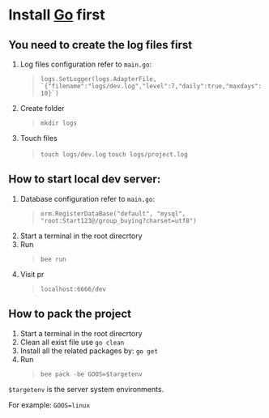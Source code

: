 # Install [Go](https://github.com/golang/go) first
## You need to create the log files first
1. Log files configuration refer to `main.go`:
    >```logs.SetLogger(logs.AdapterFile, `{"filename":"logs/dev.log","level":7,"daily":true,"maxdays":10}`)```
1. Create folder
    >`mkdir logs`
1. Touch files
    >`touch logs/dev.log`
    >`touch logs/project.log`
## How to start local dev server:
1. Database configuration refer to `main.go`:
    >`orm.RegisterDataBase("default", "mysql", "root:Start123@/group_buying?charset=utf8")`
1. Start a terminal in the root direcrtory
1. Run 
    >`bee run` 
1. Visit pr
    >`localhost:6666/dev`

## How to pack the project
1. Start a terminal in the root direcrtory
1. Clean all exist file use `go clean`
1. Install all the related packages by: `go get`
1. Run
    >`bee pack -be GOOS=$targetenv`

`$targetenv` is the server system environments.

For example: `GOOS=linux` 
